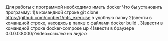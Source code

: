 Для работы с программой необходимо иметь docker
Что бы установить программу:
1)в командной строке git clone https://github.com/conber1/mts_exercise в удобную папку
2)ввести в командной строке, находясь в папке с файлами docker build .
3)ввести в командной строке docker-compose up
4)ввести в браузере 0.0.0.0:8000/?video=*ссылка на видео*
